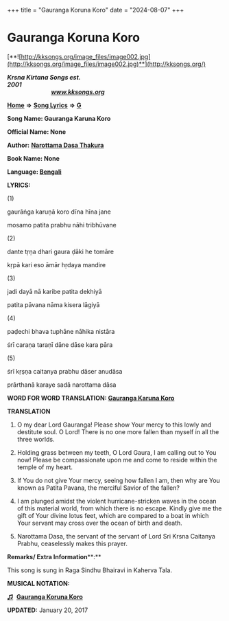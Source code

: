 +++
title = "Gauranga Koruna Koro"
date = "2024-08-07"
+++

# Gauranga Koruna Koro
[**![http://kksongs.org/image_files/image002.jpg](http://kksongs.org/image_files/image002.jpg)**](http://kksongs.org/)

**_Krsna Kirtana Songs est. 2001_**                                                                                                                                                 **_www.kksongs.org_**

**[Home](http://kksongs.org/)** **⇒** **[Song Lyrics](http://kksongs.org/lyrics.html)** **⇒** **[G](http://kksongs.org/songs/song_g.html)**

**Song Name: Gauranga Karuna Koro**

**Official Name: None**

**Author:** [**Narottama Dasa Thakura**](http://kksongs.org/authors/list/narottama.html)

**Book Name: None**

**Language: [Bengali](http://kksongs.org/language/list/bengali.html)**

**LYRICS:**

(1)

gaurāńga karuṇā koro dīna hīna jane

mosamo patita prabhu nāhi tribhūvane

(2)

dante tṛṇa dhari gaura ḍāki he tomāre

kṛpā kari eso āmār hṛdaya mandire

(3)

jadi dayā nā karibe patita dekhiyā

patita pāvana nāma kisera lāgiyā

(4)

paḍechi bhava tuphāne nāhika nistāra

śrī caraṇa taraṇī dāne dāse kara pāra

(5)

śrī kṛṣṇa caitanya prabhu dāser anudāsa

prārthanā karaye sadā narottama dāsa

**WORD FOR WORD TRANSLATION: [Gauranga Karuna Koro](http://kksongs.org/synonym/g/gaurangakorunakoro.html)**

**TRANSLATION**

1) O my dear Lord Gauranga! Please show Your mercy to this lowly and destitute soul. O Lord! There is no one more fallen than myself in all the three worlds.

2) Holding grass between my teeth, O Lord Gaura, I am calling out to You now! Please be compassionate upon me and come to reside within the temple of my heart.

3) If You do not give Your mercy, seeing how fallen I am, then why are You known as Patita Pavana, the merciful Savior of the fallen?

4) I am plunged amidst the violent hurricane-stricken waves in the ocean of this material world, from which there is no escape. Kindly give me the gift of Your divine lotus feet, which are compared to a boat in which Your servant may cross over the ocean of birth and death.

5) Narottama Dasa, the servant of the servant of Lord Sri Krsna Caitanya Prabhu, ceaselessly makes this prayer.

**Remarks/ Extra Information****:**

This song is sung in Raga Sindhu Bhairavi in Kaherva Tala.

**MUSICAL NOTATION:**

**[♫](http://kksongs.org/vsongs/gaurangakoruna.html)**  **[Gauranga Koruna Koro](http://kksongs.org/vsongs/gaurangakoruna.html)**

**UPDATED:** January 20, 2017